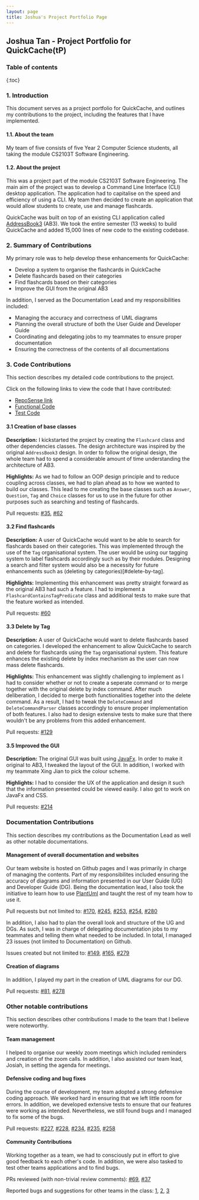```yaml
---
layout: page
title: Joshua's Project Portfolio Page
---
```


## Joshua Tan - Project Portfolio for QuickCache(tP)

### Table of contents
{:toc}

### 1. Introduction

This document serves as a project portfolio for QuickCache, and outlines my contributions to the project, including the features that I have implemented.

#### 1.1. About the team

My team of five consists of  five Year 2 Computer Science students, all taking the module CS2103T Software Engineering.

#### 1.2. About the project

This was a project part of the module CS2103T Software Engineering. The main aim of the project was to develop a Command
Line Interface (CLI) desktop application. The application had to capitalise on the speed and efficiency of using a CLI.
My team then decided to create an application that would allow students to create, use and manage flashcards.

QuickCache was built on top of an existing CLI application called [AddressBook3](https://se-education.org/addressbook-level3/) (AB3).
We took the entire semester (13 weeks) to build QuickCache and added 15,000 lines of new code to the existing codebase.

### 2. Summary of Contributions

My primary role was to help develop these enhancements for QuickCache:

  * Develop a system to organise the flashcards in QuickCache
  * Delete flashcards based on their categories
  * Find flashcards based on their categories
  * Improve the GUI from the original AB3
  
In addition, I served as the Documentation Lead and my responsibilities included:

  * Managing the accuracy and correctness of UML diagrams
  * Planning the overall structure of both the User Guide and Developer Guide
  * Coordinating and delegating jobs to my teammates to ensure proper documentation
  * Ensuring the correctness of the contents of all documentations

### 3. Code Contributions

This section describes my detailed code contributions to the project.

Click on the following links to view the code that I have contributed:
  * [RepoSense link](https://nus-cs2103-ay2021s1.github.io/tp-dashboard/#breakdown=true&search=joshtyf)
  * [Functional Code](https://github.com/AY2021S1-CS2103T-T13-2/tp/tree/master/src/main/java/quickcache)
  * [Test Code](https://github.com/AY2021S1-CS2103T-T13-2/tp/tree/master/src/test/java/quickcache)

#### 3.1 Creation of base classes

**Description:** I kickstarted the project by creating the `Flashcard` class and other dependencies classes.
The design architecture was inspired by the original `AddressBook3` design. In order to follow the original design, the whole team
had to spend a considerable amount of time understanding the architecture of AB3.

**Highlights:** As we had to follow an OOP design principle and to reduce coupling across classes, we had to plan ahead
as to how we wanted to build our classes. This lead to me creating the base classes such as `Answer`, `Question`, `Tag` 
and `Choice` classes for us to use in the future for other purposes such as searching and testing of flashcards.

Pull requests: [\#35](https://github.com/AY2021S1-CS2103T-T13-2/tp/pull/35), [\#62](https://github.com/AY2021S1-CS2103T-T13-2/tp/pull/62)

#### 3.2 Find flashcards

**Description:** A user of QuickCache would want to be able to search for flashcards based on their categories. This was
implemented through the use of the `Tag` organisational system. The user would be using our tagging system to label 
flashcards accordingly such as by their modules. Designing a search and filter system would also be a necessity for
future enhancements such as (deleting by categories)[#delete-by-tag].

**Highlights:** Implementing this enhancement was pretty straight forward as the original AB3 had such a feature. I had to implement
a `FlashcardContainsTagPredicate` class and additional tests to make sure that the feature worked as intended.

Pull requests: [\#60](https://github.com/AY2021S1-CS2103T-T13-2/tp/pull/60)

#### 3.3 Delete by Tag

**Description:** A user of QuickCache would want to delete flashcards based on categories. I developed the enhancement
to allow QuickCache to search and delete for flashcards using the `Tag` organisational system. This feature enhances the
 existing delete by index mechanism as the user can now mass delete flashcards.
 
 **Highlights:** This enhancement was slightly challenging to implement as I had to consider whether or not to create a seperate command
  or to merge together with the original delete by index command. After much deliberation, I decided to merge both functionalities together into
  the delete command. As a result, I had to tweak the `DeleteCommand` and `DeleteCommandParser` classes accordingly to ensure proper implementation of
  both features. I also had to design extensive tests to make sure that there wouldn't be any problems from this added enhancement.

Pull requests: [\#129](https://github.com/AY2021S1-CS2103T-T13-2/tp/pull/129)

#### 3.5 Improved the GUI

**Description:** The original GUI was built using [JavaFx](https://openjfx.io). In order to make it original to AB3, I tweaked
the layout of the GUI. In addition, I worked with my teammate Xing Jian to pick the colour scheme.

**Highlights:** I had to consider the UX of the application and design it such that the information presented could be
viewed easily. I also got to work on JavaFx and CSS.

Pull requests: [\#214](https://github.com/AY2021S1-CS2103T-T13-2/tp/pull/214)

### Documentation Contributions

This section describes my contributions as the Documentation Lead as well as other notable documentations.

#### Management of overall documentation and websites

Our team website is hosted on Github pages and I was primarily in charge of managing the contents.
Part of my responsibilites included ensuring the accuracy of diagrams and information presented in our User Guide (UG)
and Developer Guide (DG). Being the documentation lead, I also took the initiative to learn how to use [PlantUml](https://plantuml.com)
and taught the rest of my team how to use it.

Pull requests but not limited to: [\#170](https://github.com/AY2021S1-CS2103T-T13-2/tp/pull/170),
[\#245](https://github.com/AY2021S1-CS2103T-T13-2/tp/pull/245),
[\#253](https://github.com/AY2021S1-CS2103T-T13-2/tp/pull/253),
[\#254](https://github.com/AY2021S1-CS2103T-T13-2/tp/pull/254),
[\#280](https://github.com/AY2021S1-CS2103T-T13-2/tp/pull/280)

In addition, I also had to plan the overall look and structure of the UG and DGs. As such, I was in charge of
delegating documentation jobs to my teammates and telling them what needed to be included. In total, I managed 23 issues
(not limited to Documentation) on Github.

Issues created but not limited to: [\#149](https://github.com/AY2021S1-CS2103T-T13-2/tp/issues/149),
[\#165](https://github.com/AY2021S1-CS2103T-T13-2/tp/issues/165), [\#279](https://github.com/AY2021S1-CS2103T-T13-2/tp/issues/279)

#### Creation of diagrams

In addition, I played my part in the creation of UML diagrams for our DG.

Pull requests: [\#81](https://github.com/AY2021S1-CS2103T-T13-2/tp/pull/81), [\#278](https://github.com/AY2021S1-CS2103T-T13-2/tp/pull/278)

### Other notable contributions

This section describes other contributions I made to the team that I believe were noteworthy.

#### Team management

I helped to organise our weekly zoom meetings which included reminders and creation of the zoom calls. In addition,
I also assisted our team lead, Josiah, in setting the agenda for meetings.

#### Defensive coding and bug fixes

During the course of development, my team adopted a strong defensive coding approach. We worked hard in ensuring that we left little
room for errors. In addition, we developed extensive tests to ensure that our features were working as intended. Nevertheless, we still
found bugs and I managed to fix some of the bugs.

Pull requests: [\#227](https://github.com/AY2021S1-CS2103T-T13-2/tp/pull/227),
[\#228](https://github.com/AY2021S1-CS2103T-T13-2/tp/pull/228),
[\#234](https://github.com/AY2021S1-CS2103T-T13-2/tp/pull/234),
[\#235](https://github.com/AY2021S1-CS2103T-T13-2/tp/pull/235),
[\#258](https://github.com/AY2021S1-CS2103T-T13-2/tp/pull/258)

#### Community Contributions

Working together as a team, we had to consciously put in effort to give good feedback to each other's code. In addition,
we were also tasked to test other teams applications and to find bugs.

PRs reviewed (with non-trivial review comments): [\#69](https://github.com/AY2021S1-CS2103T-T13-2/tp/pull/69),
[\#37](https://github.com/AY2021S1-CS2103T-T13-2/tp/pull/37)

Reported bugs and suggestions for other teams in the class: 
[1](https://github.com/AY2021S1-CS2103T-T11-2/tp/issues/188),
[2](https://github.com/AY2021S1-CS2103T-T11-2/tp/issues/187),
[3](https://github.com/AY2021S1-CS2103T-T11-2/tp/issues/186)
